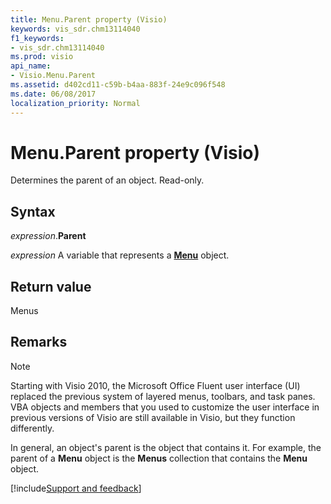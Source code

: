 ```yaml
---
title: Menu.Parent property (Visio)
keywords: vis_sdr.chm13114040
f1_keywords:
- vis_sdr.chm13114040
ms.prod: visio
api_name:
- Visio.Menu.Parent
ms.assetid: d402cd11-c59b-b4aa-883f-24e9c096f548
ms.date: 06/08/2017
localization_priority: Normal
---
```



# Menu.Parent property (Visio)

Determines the parent of an object. Read-only.


## Syntax

_expression_.**Parent**

_expression_ A variable that represents a **[Menu](Visio.Menu.md)** object.


## Return value

Menus


## Remarks


> [!NOTE] 
> Starting with Visio 2010, the Microsoft Office Fluent user interface (UI) replaced the previous system of layered menus, toolbars, and task panes. VBA objects and members that you used to customize the user interface in previous versions of Visio are still available in Visio, but they function differently.

In general, an object's parent is the object that contains it. For example, the parent of a  **Menu** object is the **Menus** collection that contains the **Menu** object.

[!include[Support and feedback](~/includes/feedback-boilerplate.md)]